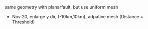 same geometry with planarfault, but use uniform mesh

- Nov 20, enlarge y dir, (-10km,10km), adpative mesh (Distance + Threshold)